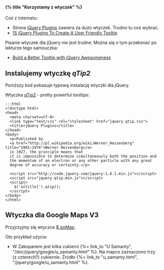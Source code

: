 #### {% title "Korzystamy z wtyczek" %}

Coś z internetu:

* Strona [jQuery Plugins](http://plugins.jquery.com/) zawiera za dużo wtyczek.
  Trudno tu coś wybrać.
* [15 jQuery Plugins To Create A User Friendly Tooltip](http://www.webdesignbooth.com/15-jquery-plugins-to-create-an-user-friendly-tooltip/)

Pisanie wtyczek dla jQuery nie jest trudne.
Można się o tym przekonać po lekturze tego samouczka:

* [Build a Better Tooltip with jQuery Awesomeness](http://net.tutsplus.com/tutorials/javascript-ajax/build-a-better-tooltip-with-jquery-awesomeness/)


## Instalujemy wtyczkę *qTip2*

Poniższy kod pokazuje typową instalację wtyczki dla jQuery.

Wtyczka [qTip2](http://craigsworks.com/projects/qtip2/) - pretty powerful tooltips:

    :::html
    <!doctype html>
    <head>
      <meta charset=utf-8>
      <link type="text/css" rel="stylesheet" href="jquery.qtip.css">
      <title>jQuery Plugins</title>
    </head>
    <body>
      <p>Published by
      <a href="http://pl.wikipedia.org/wiki/Werner_Heisenberg" title="1901–1976">Werner Heisenberg</a>
      in 1927, the principle means that
      it is impossible to determine simultaneously both the position and
      the momentum of an electron or any other particle with any great
      degree of accuracy or certainty.</p>

      <script src="http://code.jquery.com/jquery-1.6.1.min.js"></script>
      <script src="jquery.qtip.min.js"></script>
      <script>
        $('a[title]').qtip();
      </script>
    </body>
    </html>


## Wtyczka dla Google Maps V3

Przyjrzyjmy się wtyczce [$.goMap](http://www.pittss.lv/jquery/gomap/index.php).

Oto przykład użycia:

* W Zakopanem jest kilka cukierni {%= link_to "U Samanty", "/doc/jquery/google/u_samanty.html" %}.
  Na mapce zaznaczono trzy (z czterech?) cukiernie.
  Źródło {%= link_to "u_samanty.html", "/jquery/google/u_samanty.html" %}.
